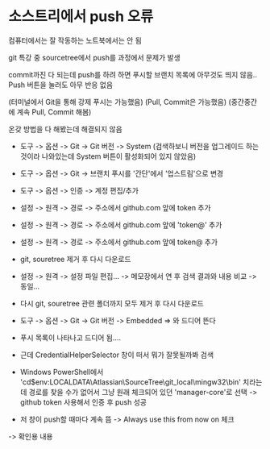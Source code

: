 # 소스트리에서 push 오류

컴퓨터에서는 잘 작동하는 노트북에서는 안 됨

git 특강 중 sourcetree에서 push를 과정에서 문제가 발생

commit까진 다 되는데 push를 하려 하면 푸시할 브랜치 목록에 아무것도 띄지 않음..
Push 버튼을 눌러도 아무 반응 없음

(터미널에서 Git을 통해 강제 푸시는 가능했음)
(Pull, Commit은 가능했음)
(중간중간에 계속 Pull, Commit 해봄)

온갖 방법을 다 해봤는데 해결되지 않음
- 도구 -> 옵션 -> Git -> Git 버전 -> System (검색하보니 버전을 업그레이드 하는 것이라 나와있는데 System 버튼이 활성화되어 있지 않았음)
- 도구 -> 옵션 -> Git -> 브랜치 푸시를 '간단'에서 '업스트림'으로 변경
- 도구 -> 옵션 -> 인증 -> 계정 편집/추가
- 설정 -> 원격 -> 경로 -> 주소에서 github.com 앞에 token 추가
- 설정 -> 원격 -> 경로 -> 주소에서 github.com 앞에 'token@' 추가
- 설정 -> 원격 -> 경로 -> 주소에서 github.com 앞에 token@ 추가
- git, souretree 제거 후 다시 다운로드
- 설정 -> 원격 -> 설정 파일 편집... -> 메모장에서 연 후 검색 결과와 내용 비교 -> 동일...
- 다시 git, souretree 관련 폴더까지 모두 제거 후 다시 다운로드
- 도구 -> 옵션 -> Git -> Git 버전 -> Embedded
=> 와 드디어 뜬다

- 푸시 목록이 나타나고 드디어 됨....

- 근데 CredentialHelperSelector 창이 떠서 뭐가 잘못될까봐 검색
- Windows PowerShell에서 'cd$env:LOCALDATA\Atlassian\SourceTree\git_local\mingw32\bin\' 치라는데 경로를 찾을 수가 없어서 그냥 원래 체크되어 있던 'manager-core'로 선택
-> github token 사용해서 인증 후 push 성공

- 저 창이 push할 때마다 계속 뜸 -> Always use this from now on 체크

-> 확인용 내용